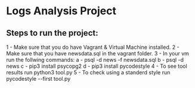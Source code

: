 # Logs Analysis Project

## Steps to run the project:
1 - Make sure that you do have Vagrant & Virtual Machine installed.
2 - Make sure that you have newsdata.sql in the vagrant folder.
3 - In your vm run the follwing commands:
  a - psql -d news -f newsdata.sql
  b - psql -d news
  c - pip3 install psycopg2
  d - pip3 install pycodestyle
4 - To see tool results run python3 tool.py
5 - To check using a standerd style run pycodestyle --first tool.py

  
